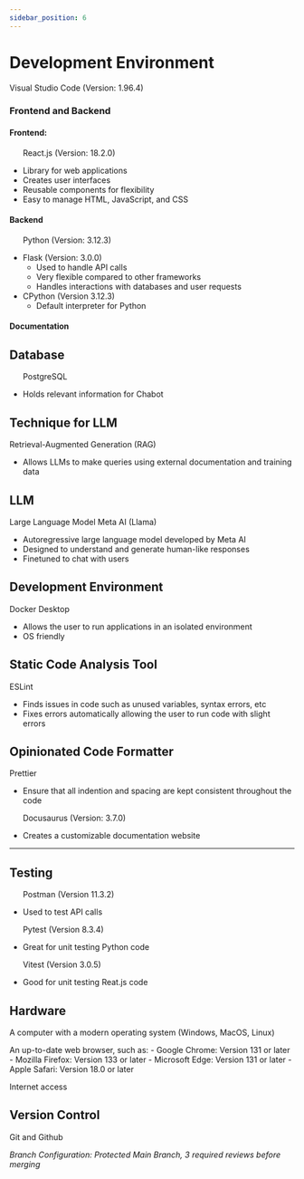 ```yaml
---
sidebar_position: 6
---
```



# Development Environment 




Visual Studio Code (Version: 1.96.4)
     





### Frontend and Backend
#### Frontend:

&nbsp;&nbsp;&nbsp;&nbsp;&nbsp;&nbsp;React.js (Version: 18.2.0)
- Library for web applications
- Creates user interfaces
- Reusable components for flexibility
- Easy to manage HTML, JavaScript, and CSS



#### Backend
&nbsp;&nbsp;&nbsp;&nbsp;&nbsp;&nbsp;Python (Version: 3.12.3)
 - Flask (Version: 3.0.0)  
    - Used to handle API calls
    - Very flexible compared to other frameworks
    - Handles interactions with databases and user requests
 - CPython (Version 3.12.3)
    - Default interpreter for Python
 


#### Documentation


## Database
&nbsp;&nbsp;&nbsp;&nbsp;&nbsp;&nbsp;PostgreSQL
- Holds relevant information for Chabot


## Technique for LLM
Retrieval-Augmented Generation (RAG)
- Allows LLMs to make queries using external documentation and training data
  
## LLM
Large Language Model Meta AI (Llama)
- Autoregressive large language model developed by Meta AI
- Designed to understand and generate human-like responses
- Finetuned to chat with users

## Development Environment
Docker Desktop
- Allows the user to run applications in an isolated environment
- OS friendly

## Static Code Analysis Tool
ESLint
- Finds issues in code such as unused variables, syntax errors, etc
- Fixes errors automatically allowing the user to run code with slight errors 

## Opinionated Code Formatter
Prettier
- Ensure that all indention and spacing are kept consistent throughout the code

&nbsp;&nbsp;&nbsp;&nbsp;&nbsp;&nbsp;Docusaurus (Version: 3.7.0)
- Creates a customizable documentation website
---
## Testing
&nbsp;&nbsp;&nbsp;&nbsp;&nbsp;&nbsp;Postman (Version 11.3.2)
- Used to test API calls

&nbsp;&nbsp;&nbsp;&nbsp;&nbsp;&nbsp;Pytest (Version 8.3.4)
- Great for unit testing Python code

&nbsp;&nbsp;&nbsp;&nbsp;&nbsp;&nbsp;Vitest (Version 3.0.5)
- Good for unit testing Reat.js code
## Hardware
A computer with a modern operating system (Windows, MacOS, Linux)

An up-to-date web browser, such as:
        - Google Chrome: Version 131 or later
        - Mozilla Firefox: Version 133 or later
        - Microsoft Edge: Version 131 or later 
        - Apple Safari: Version 18.0 or later

Internet access

## Version Control
Git and Github

*Branch Configuration: Protected Main Branch, 3 required reviews before merging*
